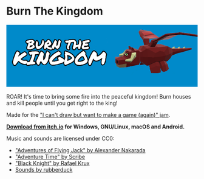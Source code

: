 # Burn The Kingdom

![](/banner.png)

ROAR! It's time to bring some fire into the peaceful kingdom! Burn houses and kill people until you get right to the king!

Made for the ["I can't draw but want to make a game (again)" jam](https://itch.io/jam/i-cant-draw-but-want-to-make-a-game-again).

**[Download from itch.io](https://leonkin.itch.io/burn-the-kingdom) for Windows, GNU/Linux, macOS and Android.**

Music and sounds are licensed under CC0:

* ["Adventures of Flying Jack" by Alexander Nakarada](https://freepd.com/epic.php)
* ["Adventure Time" by Scribe](https://opengameart.org/content/adventure-time)
* ["Black Knight" by Rafael Krux](https://freepd.com/epic.php)
* [Sounds by rubberduck](https://opengameart.org/content/80-cc0-rpg-sfx)
